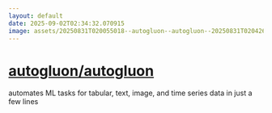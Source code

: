 ```yaml
---
layout: default
date: 2025-09-02T02:34:32.070915
image: assets/20250831T020055018--autogluon--autogluon--20250831T020426662--cropped.png
---
```


# [autogluon/autogluon](https://github.com/autogluon/autogluon)

automates ML tasks for tabular, text, image, and time series data in just a few lines
